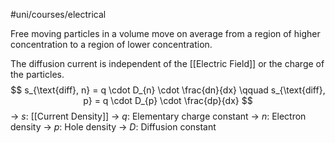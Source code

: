 #uni/courses/electrical 

Free moving particles in a volume move on average from a region of higher concentration to a region of lower concentration.

The diffusion current is independent of the [[Electric Field]] or the charge of the particles.
$$
s_{\text{diff}, n} = q \cdot D_{n} \cdot \frac{dn}{dx} \qquad s_{\text{diff}, p} = q \cdot D_{p} \cdot \frac{dp}{dx}
$$
-> $s$: [[Current Density]]
-> $q$: Elementary charge constant
-> $n$: Electron density
-> $p$: Hole density
-> $D$: Diffusion constant